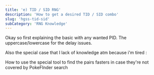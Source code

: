 ```yaml
---
title: 'e) TID / SID RNG'
description: 'How to get a desired TID / SID combo' 
slug: 'hgss-tid-sid'
subCategory: 'RNG Knowledge'
---
```


Okay so first explaining the basic with any wanted PID.
The uppercase/lowercase for the delay issues.


Also the special case that I lack of knowledge atm because i'm tired :

How to use the special tool to find the pairs fasters in case they're not covered by PokeFInder search